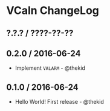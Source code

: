 VCaln ChangeLog
===============

## ?.?.? / ????-??-??

## 0.2.0 / 2016-06-24

* Implement `VALARM` - @thekid

## 0.1.0 / 2016-06-24

* Hello World! First release - @thekid
